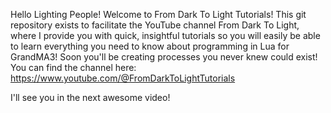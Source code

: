 Hello Lighting People! Welcome to From Dark To Light Tutorials!
This git repository exists to facilitate the YouTube channel From Dark To Light, where I provide you with quick, insightful tutorials so you will easily be able to learn everything you need to know about programming in Lua for GrandMA3! 
Soon you'll be creating processes you never knew could exist!
You can find the channel here: https://www.youtube.com/@FromDarkToLightTutorials

I'll see you in the next awesome video!
